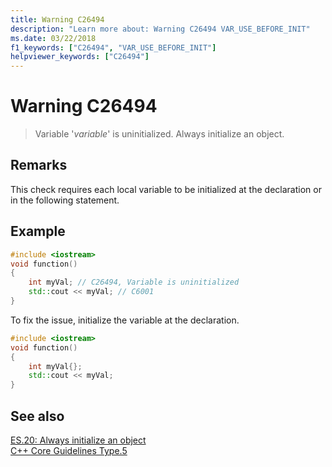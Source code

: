 ```yaml
---
title: Warning C26494
description: "Learn more about: Warning C26494 VAR_USE_BEFORE_INIT"
ms.date: 03/22/2018
f1_keywords: ["C26494", "VAR_USE_BEFORE_INIT"]
helpviewer_keywords: ["C26494"]
---
```

# Warning C26494

> Variable '*variable*' is uninitialized. Always initialize an object.

## Remarks

This check requires each local variable to be initialized at the declaration or in the following statement.

## Example

```cpp
#include <iostream>
void function()
{
    int myVal; // C26494, Variable is uninitialized
    std::cout << myVal; // C6001
}
```

To fix the issue, initialize the variable at the declaration.

```cpp
#include <iostream>
void function()
{
    int myVal{};
    std::cout << myVal;
}
```

## See also

[ES.20: Always initialize an object](https://isocpp.github.io/CppCoreGuidelines/CppCoreGuidelines#Res-always)\
[C++ Core Guidelines Type.5](https://isocpp.github.io/CppCoreGuidelines/CppCoreGuidelines#prosafety-type-safety-profile)
